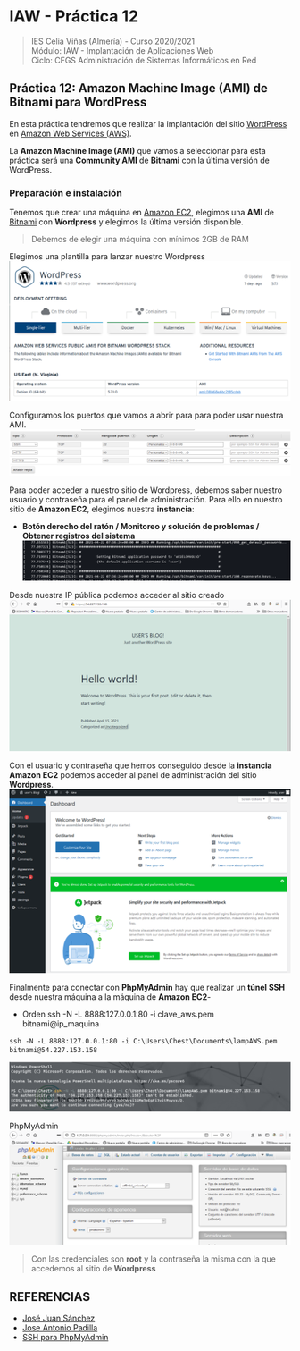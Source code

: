 # IAW - Práctica 12
>IES Celia Viñas (Almería) - Curso 2020/2021   
>Módulo: IAW - Implantación de Aplicaciones Web   
>Ciclo: CFGS Administración de Sistemas Informáticos en Red 

## Práctica 12: Amazon Machine Image (AMI) de Bitnami para WordPress
En esta práctica tendremos que realizar la implantación del sitio [WordPress](https://wordpress.org/) en [Amazon Web Services (AWS)](https://aws.amazon.com/es/).

La **Amazon Machine Image (AMI)** que vamos a seleccionar para esta práctica será una **Community AMI** de **Bitnami** con la última versión de WordPress.

### Preparación e instalación
Tenemos que crear una máquina en [Amazon EC2](https://aws.amazon.com/es/), elegimos una **AMI** de [Bitnami](https://bitnami.com/) con **Wordpress** y elegimos la última versión disponible.
> Debemos de elegir una máquina con mínimos 2GB de RAM 

Elegimos una plantilla para lanzar nuestro Wordpress
![image1](images/ami1.png "AMI")

Configuramos los puertos que vamos a abrir para para poder usar nuestra AMI.
![image2](images/ami2.png "AMI")

Para poder acceder a nuestro sitio de Wordpress, debemos saber nuestro usuario y contraseña para el panel de administración. Para ello en nuestro sitio de **Amazon EC2**, elegimos nuestra **instancia**:

- **Botón derecho del ratón / Monitoreo y solución de problemas / Obtener registros del sistema**
![image3](images/ami4.png "AMI")

Desde nuestra IP pública podemos acceder al sitio creado
![image4](images/ami3.png "Wordpress")

Con el usuario y contraseña que hemos conseguido desde la **instancia Amazon EC2** podemos acceder al panel de administración del sitio **Wordpress**.
![image5](images/ami5.png "Wordpress")

Finalmente para conectar con **PhpMyAdmin** hay que realizar un **túnel SSH** desde nuestra máquina a la máquina de **Amazon EC2**-
- Orden ssh -N -L 8888:127.0.0.1:80 -i clave_aws.pem bitnami@ip_maquina
```
ssh -N -L 8888:127.0.0.1:80 -i C:\Users\Chest\Documents\lampAWS.pem bitnami@54.227.153.158
```
![image6](images/ami6.png "SSH")

PhpMyAdmin
![image7](images/ami7.png "PhpMyadmin")
> Con las credenciales son **root** y la contraseña la misma con la que accedemos al sitio de **Wordpress** 


## REFERENCIAS
- [José Juan Sánchez](https://josejuansanchez.org/iaw/practica-12/index.html)
- [Jose Antonio Padilla](https://github.com/japsasir/iaw-practica-12)
- [SSH para PhpMyAdmin](https://docs.bitnami.com/aws/faq/get-started/access-phpmyadmin/)
